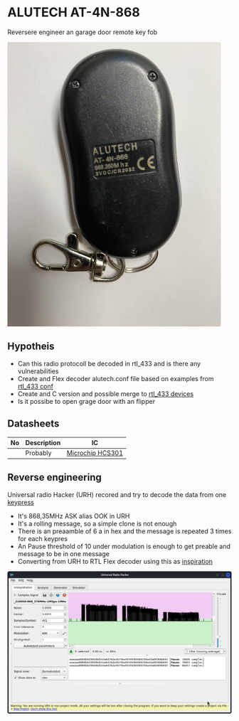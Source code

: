 # ALUTECH AT-4N-868
Reversere engineer an garage door remote key fob 

![AT-4N-868](AT_4N_868.png) 


## Hypotheis
* Can this radio protocoll be decoded in rtl_433 and is there any vulnerabilities 
* Create and Flex decoder alutech.conf file based on examples from [rtl_433 conf](https://github.com/merbanan/rtl_433/tree/master/conf)
* Create and C version and possible merge to [rtl_433 devices](https://github.com/merbanan/rtl_433/tree/master/src/devices)
* Is it possibe to open grage door with an flipper

## Datasheets 
| No       | Description | IC           |
| ---      | ---         |---           |
|        | Probably         | [Microchip HCS301](https://ww1.microchip.com/downloads/aemDocuments/documents/MCU08/ProductDocuments/DataSheets/21143C.pdf)  |

## Reverse engineering
Universal radio Hacker (URH) recored and try to decode the data from one [keypress](urh_alutech.complex16s) 
* It's 868,35MHz ASK alias OOK in URH 
* It's a rolling message, so a simple clone is not enough 
* There is an preaamble of 6 a in hex and the message is repeated 3 times for each keypres
* An Pause threshold of 10 under modulation is enough to get preable and message to be in one message
* Converting from URH to RTL Flex decoder using this as [inspiration](https://github.com/klohner/klohner.github.io/blob/master/SDR/Decoding/Example_2019-01-24/README.md)  

![AT-4N-868](urh_AT_4N_868.png)
